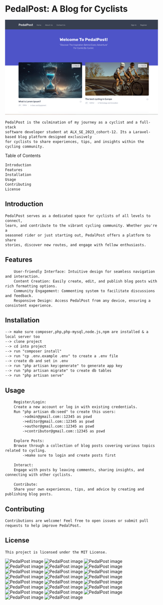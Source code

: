# PedalPost: A Blog for Cyclists
![PedalPost image](public/images/home-1.png)

```
PedalPost is the culmination of my journey as a cyclist and a full-stack 
software developer student at ALX_SE_2023_cohort-12. Its a Laravel-based blog platform designed exclusively 
for cyclists to share experiences, tips, and insights within the cycling community.
``````
Table of Contents


    Introduction
    Features
    Installation
    Usage
    Contributing
    License


## Introduction

```
PedalPost serves as a dedicated space for cyclists of all levels to connect, 
learn, and contribute to the vibrant cycling community. Whether you're a 
seasoned rider or just starting out, PedalPost offers a platform to share 
stories, discover new routes, and engage with fellow enthusiasts.
```

## Features

```
    User-friendly Interface: Intuitive design for seamless navigation and interaction.
    Content Creation: Easily create, edit, and publish blog posts with rich formatting options.
    Community Engagement: Commenting system to facilitate discussions and feedback.
    Responsive Design: Access PedalPost from any device, ensuring a consistent experience.
```

## Installation

```
--> make sure composer,php,php-mysql,node.js,npm are installed & a local server too
--> clone project
--> cd into project
--> run "composer install"
--> run "cp .env.example .env" to create a .env file
--> create db and set in .env
--> run "php artisan key:generate" to generate app key
--> run "php artisan migrate" to create db tables
--> run "php artisan serve" 
```

## Usage

```
    Register/Login:
    Create a new account or log in with existing credentials.
    Run "php artisan db:seed" to create this users:
        ->admin@gmail.com::12345 as pswd
        ->editor@gmail.com::12345 as pswd
        ->author@gmail.com::12345 as pswd
        ->contributor@gmail.com::12345 as pswd

    Explore Posts:
    Browse through a collection of blog posts covering various topics related to cycling.
        ->make sure to login and create posts first

    Interact:
    Engage with posts by leaving comments, sharing insights, and connecting with other cyclists.

    Contribute:
    Share your own experiences, tips, and advice by creating and publishing blog posts.
```

## Contributing

```
Contributions are welcome! Feel free to open issues or submit pull requests to help improve PedalPost.
```

## License

```
This project is licensed under the MIT License.

```
![PedalPost image](public/images/home-2.png)
![PedalPost image](public/images/admin-dashboard.png)
![PedalPost image](public/images/admin-my-posts.png)
![PedalPost image](public/images/admin-all-posts.png)
![PedalPost image](public/images/admin-new-post.png)
![PedalPost image](public/images/admin-category-list.png)
![PedalPost image](public/images/admin-new-category.png)
![PedalPost image](public/images/single-post-1.png)
![PedalPost image](public/images/single-post-2.png)
![PedalPost image](public/images/subscriber-dashboard.png)
![PedalPost image](public/images/subscriber-my-posts.png)
![PedalPost image](public/images/responsive-1.png)
![PedalPost image](public/images/responsive-2.png)
![PedalPost image](public/images/responsive-3.png)
![PedalPost image](public/images/responsive-4.png)
![PedalPost image](public/images/responsive-5.png)
![PedalPost image](public/images/responsive-6.png)
![PedalPost image](public/images/responsive-7.png)
![PedalPost image](public/images/responsive-8.png)
![PedalPost image](public/images/responsive-9.png)
![PedalPost image](public/images/responsive-10.png)
![PedalPost image](public/images/responsive-11.png)
![PedalPost image](public/images/responsive-12.png)

